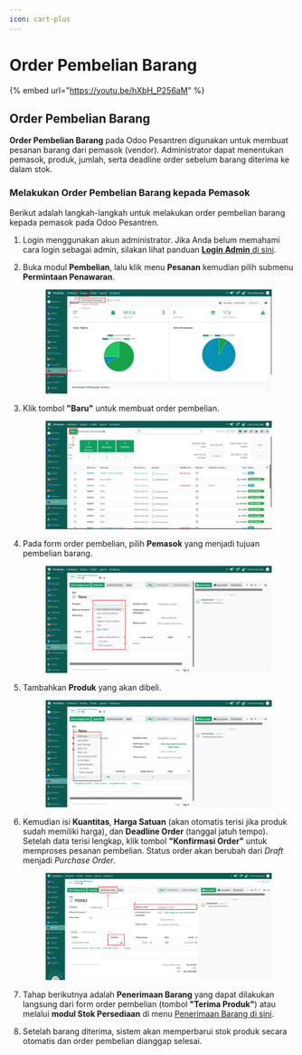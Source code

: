 ```yaml
---
icon: cart-plus
---
```


# Order Pembelian Barang

{% embed url="https://youtu.be/hXbH_P256aM" %}

## Order Pembelian Barang

**Order Pembelian Barang** pada Odoo Pesantren digunakan untuk membuat pesanan barang dari pemasok (vendor). Administrator dapat menentukan pemasok, produk, jumlah, serta deadline order sebelum barang diterima ke dalam stok.

### Melakukan Order Pembelian Barang kepada Pemasok

Berikut adalah langkah-langkah untuk melakukan order pembelian barang kepada pemasok pada Odoo Pesantren.

1. Login menggunakan akun administrator. Jika Anda belum memahami cara login sebagai admin, silakan lihat panduan [**Login Admin** di sini](../../panduan-login/login-admin.md).
2.  Buka modul **Pembelian**, lalu klik menu **Pesanan** kemudian pilih submenu **Permintaan Penawaran**.

    <figure><img src="../../.gitbook/assets/images-486.png" alt=""><figcaption></figcaption></figure>


3.  Klik tombol **"Baru"** untuk membuat order pembelian.

    <figure><img src="../../.gitbook/assets/images-487.png" alt=""><figcaption></figcaption></figure>


4.  Pada form order pembelian, pilih **Pemasok** yang menjadi tujuan pembelian barang.

    <figure><img src="../../.gitbook/assets/images-488.png" alt=""><figcaption></figcaption></figure>


5.  Tambahkan **Produk** yang akan dibeli.

    <figure><img src="../../.gitbook/assets/images-489.png" alt=""><figcaption></figcaption></figure>


6.  Kemudian isi **Kuantitas**, **Harga Satuan** (akan otomatis terisi jika produk sudah memiliki harga), dan **Deadline Order** (tanggal jatuh tempo). Setelah data terisi lengkap, klik tombol **"Konfirmasi Order"** untuk memproses pesanan pembelian. Status order akan berubah dari _Draft_ menjadi _Purchase Order_.

    <figure><img src="../../.gitbook/assets/images-490.png" alt=""><figcaption></figcaption></figure>


7. Tahap berikutnya adalah **Penerimaan Barang** yang dapat dilakukan langsung dari form order pembelian (tombol **"Terima Produk"**) atau melalui **modul Stok Persediaan** di menu [Penerimaan Barang di sini](../modul-stok-persediaan/penerimaan-barang.md).
8. Setelah barang diterima, sistem akan memperbarui stok produk secara otomatis dan order pembelian dianggap selesai.
